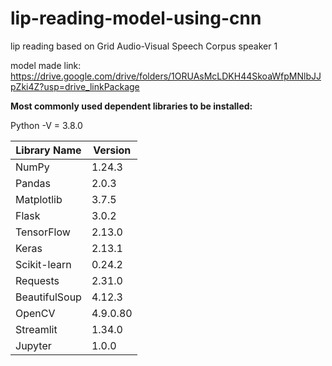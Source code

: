 # lip-reading-model-using-cnn
lip reading based on Grid Audio-Visual Speech Corpus speaker 1

model made link: https://drive.google.com/drive/folders/1ORUAsMcLDKH44SkoaWfpMNlbJJpZki4Z?usp=drive_linkPackage

**Most commonly used dependent libraries to be installed:**

Python -V = 3.8.0

| Library Name        | Version     |
|---------------------|-------------|
| NumPy               | 1.24.3     |
| Pandas              | 2.0.3      |
| Matplotlib          | 3.7.5      |
| Flask               | 3.0.2      |
| TensorFlow          | 2.13.0     |
| Keras               | 2.13.1     |
| Scikit-learn        | 0.24.2     |  <!-- Update version if available -->
| Requests            | 2.31.0     |
| BeautifulSoup       | 4.12.3     |
| OpenCV              | 4.9.0.80   |
| Streamlit           | 1.34.0     |
| Jupyter             | 1.0.0      |

